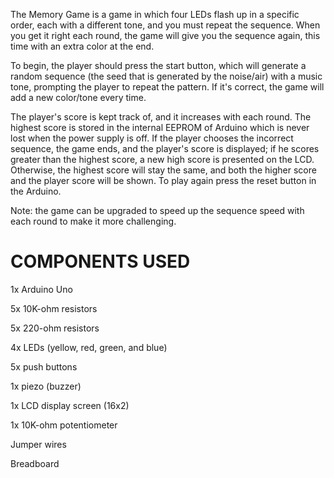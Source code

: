 The Memory Game is a game in which four LEDs flash up in a specific order, each with a different tone, and you must repeat the sequence. When you get it right each round, the game will give you the sequence again, this time with an extra color at the end. 

To begin, the player should press the start button, which will generate a random sequence (the seed that is generated by the noise/air) with a music tone, prompting the player to repeat the pattern. If it's correct, the game will add a new color/tone every time.

The player's score is kept track of, and it increases with each round. The highest score is stored in the internal EEPROM of Arduino which is never lost when the power supply is off. If the player chooses the incorrect sequence, the game ends, and the player's score is displayed; if he scores greater than the highest score, a new high score is presented on the LCD. Otherwise, the highest score will stay the same, and both the higher score and the player score will be shown. To play again press the reset button in the Arduino.

Note: the game can be upgraded to speed up the sequence speed with each round to make it more challenging.


# COMPONENTS USED

1x Arduino Uno

5x 10K-ohm resistors

5x 220-ohm resistors

4x LEDs (yellow, red, green, and blue)

5x push buttons

1x piezo (buzzer)

1x LCD display screen (16x2)

1x 10K-ohm potentiometer

Jumper wires

Breadboard
